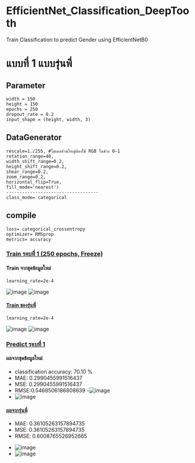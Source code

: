 # EfficientNet_Classification_DeepTooth
Train Classification to predict Gender using EfficientNetB0

# แบบที่ 1 แบบรุ่นพี่
## Parameter
```batch_size = 16
width = 150
height = 150
epochs = 250
dropout_rate = 0.2
input_shape = (height, width, 3)
```
## DataGenerator
```
rescale=1./255, #โมเดลส่วนใหญ่ต้องใช้ RGB ในช่วง 0–1
rotation_range=40,
width_shift_range=0.2,
height_shift_range=0.2,
shear_range=0.2,
zoom_range=0.2,
horizontal_flip=True,
fill_mode='nearest')
-----------------------------------
class_mode= categorical
```
## compile
```
loss= categorical_crossentropy
optimizer= RMSprop
metrics= accuracy
```
### [Train รอบที่ 1 (250 epochs, Freeze)](ของรุ่นพี่_Class_1_Train_2e_4_Freeze.ipynb)
#### Train จากชุดข้อมูลใหม่
```
learning_rate=2e-4
```
![image](https://github.com/natthanich/EfficientNet_Classification_DeepTooth/assets/108257658/9a8cc369-dee1-4cd2-90af-83224ce98ca0)
![image](https://github.com/natthanich/EfficientNet_Classification_DeepTooth/assets/108257658/f03b915e-a706-4f91-b2ca-dea3ee6a5eb9)

#### [Train ของรุ่นพี่](GG1_Train_2e_4_Freeze.ipynb)
```
learning_rate=2e-4
```
![image](https://github.com/natthanich/EfficientNet_Classification_DeepTooth/assets/108257658/e5c2cf64-2548-4a05-87ab-cfccddec804e)
![image](https://github.com/natthanich/EfficientNet_Classification_DeepTooth/assets/108257658/03a2e208-9bd6-42b5-ad2a-748af20cbfcc)

### [Predict รอบที่ 1](ของรุ่นพี่_01_Predict_Class.ipynb)
#### ผลจากชุดข้อมูลใหม่
- classification accuracy: 70.10 % 
- MAE: 0.2990455991516437
- MSE: 0.2990455991516437
- RMSE:0.5468506186808639
-![image](https://github.com/natthanich/EfficientNet_Classification_DeepTooth/assets/108257658/da71ef2a-9349-43ff-9684-64686d727713)
- ![image](https://github.com/natthanich/EfficientNet_Classification_DeepTooth/assets/108257658/271af414-8ec2-4b56-b35e-c8217d9b7049)

#### [ผลจากรุ่นพี่](https://github.com/Wanita-8943/Main_Project/blob/main/A2_Predict_Freeze.ipynb)
* MAE: 0.36105263157894735
* MSE: 0.36105263157894735
* RMSE: 0.6008765526952665
- ![image](https://github.com/natthanich/EfficientNet_Classification_DeepTooth/assets/108257658/e0ef1538-218c-4005-957f-e774731d846b)
- ![image](https://github.com/natthanich/EfficientNet_Classification_DeepTooth/assets/108257658/d0490614-4e54-4af6-b500-6b14ee7fbe1e)



